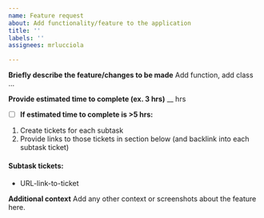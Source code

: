 ```yaml
---
name: Feature request
about: Add functionality/feature to the application
title: ''
labels: ''
assignees: mrlucciola

---
```


**Briefly describe the feature/changes to be made**
Add function, add class ...


**Provide estimated time to complete (ex. 3 hrs)**
__ hrs


- [ ] **If estimated time to complete is >5 hrs:**
1. Create tickets for each subtask
1. Provide links to those tickets in section below (and backlink into each subtask ticket)

#### Subtask tickets:
- URL-link-to-ticket

**Additional context**
Add any other context or screenshots about the feature here.
